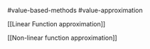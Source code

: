 #value-based-methods #value-approximation 

[[Linear Function approximation]]

[[Non-linear function approximation]]